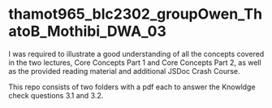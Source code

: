 # thamot965_blc2302_groupOwen_ThatoB_Mothibi_DWA_03

I was required to illustrate a good understanding of all the concepts covered in the two lectures, Core Concepts Part 1 and Core Concepts Part 2, as well as the provided reading material and additional JSDoc Crash Course. 

This repo consists of two folders with a pdf each to answer the Knowldge check questions 3.1 and 3.2.
